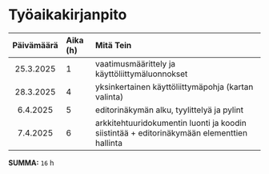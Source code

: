 # Työaikakirjanpito

| Päivämäärä | Aika (h) | Mitä Tein  |
| :---------:|:---------| :--------- |
| 25.3.2025 | 1 | vaatimusmäärittely ja käyttöliittymäluonnokset |
| 28.3.2025 | 4 | yksinkertainen käyttöliittymäpohja (kartan valinta) |
| 6.4.2025 | 5 | editorinäkymän alku, tyylittelyä ja pylint |
| 7.4.2025 | 6 | arkkitehtuuridokumentin luonti ja koodin siistintää + editorinäkymään elementtien hallinta |

**SUMMA:** `16` h
